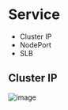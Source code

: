 # Service
* Cluster IP
* NodePort
* SLB

## Cluster IP
![image](https://user-images.githubusercontent.com/39659664/223943902-2ebc2704-8a6a-44f8-b40c-3218e63da1a1.png)
